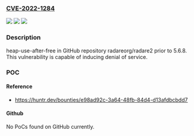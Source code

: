 ### [CVE-2022-1284](https://cve.mitre.org/cgi-bin/cvename.cgi?name=CVE-2022-1284)
![](https://img.shields.io/static/v1?label=Product&message=radareorg%2Fradare2&color=blue)
![](https://img.shields.io/static/v1?label=Version&message=n%2Fa&color=blue)
![](https://img.shields.io/static/v1?label=Vulnerability&message=CWE-416%20Use%20After%20Free&color=brighgreen)

### Description

heap-use-after-free in GitHub repository radareorg/radare2 prior to 5.6.8. This vulnerability is capable of inducing denial of service.

### POC

#### Reference
- https://huntr.dev/bounties/e98ad92c-3a64-48fb-84d4-d13afdbcbdd7

#### Github
No PoCs found on GitHub currently.

